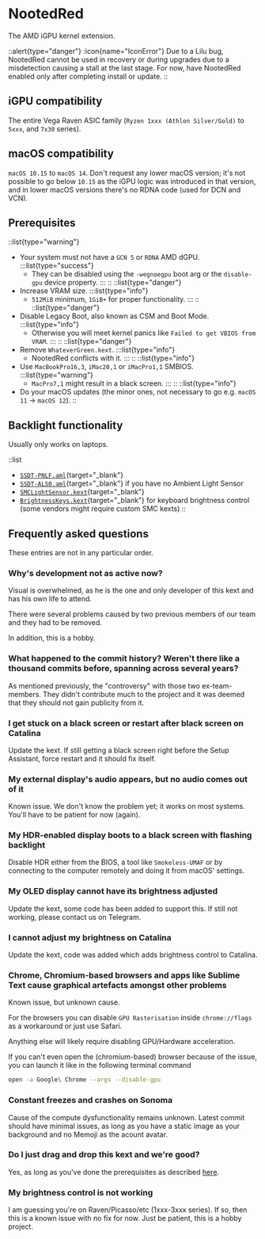 # NootedRed

The AMD iGPU kernel extension.

::alert{type="danger"}
:icon{name="IconError"} Due to a Lilu bug, NootedRed cannot be used in recovery or during upgrades due to a misdetection causing a stall at the last stage.
For now, have NootedRed enabled only after completing install or update.
::

## iGPU compatibility

The entire Vega Raven ASIC family (`Ryzen 1xxx (Athlon Silver/Gold)` to `5xxx`, and `7x30` series).

## macOS compatibility

`macOS 10.15` to `macOS 14`. Don't request any lower macOS version; it's not possible to go below `10.15` as the iGPU logic was introduced in that version, and in lower macOS versions there's no RDNA code (used for DCN and VCN).

## Prerequisites

::list{type="warning"}
- Your system must not have a `GCN 5` or `RDNA` AMD dGPU.
:::list{type="success"}
  - They can be disabled using the `-wegnoegpu` boot arg or the `disable-gpu` device property.
:::
::
::list{type="danger"}
- Increase VRAM size.
:::list{type="info"}
  - `512MiB` minimum, `1GiB+` for proper functionality.
:::
::
::list{type="danger"}
- Disable Legacy Boot, also known as CSM and Boot Mode.
:::list{type="info"}
  - Otherwise you will meet kernel panics like `Failed to get VBIOS from VRAM`.
:::
::
::list{type="danger"}
- Remove `WhateverGreen.kext`.
:::list{type="info"}
  - NootedRed conflicts with it.
:::
::
::list{type="info"}
- Use `MacBookPro16,3`, `iMac20,1` or `iMacPro1,1` SMBIOS.
:::list{type="warning"}
  - `MacPro7,1` might result in a black screen.
:::
::
::list{type="info"}
- Do your macOS updates (the minor ones, not necessary to go e.g. `macOS 11` -> `macOS 12`).
::

## Backlight functionality

Usually only works on laptops.

::list
- [`SSDT-PNLF.aml`](/Extras/SSDTs/SSDT-PNLF.aml){target="_blank"}
- [`SSDT-ALS0.aml`](/Extras/SSDTs/SSDT-ALS0.aml){target="_blank"} if you have no Ambient Light Sensor
- [`SMCLightSensor.kext`](https://github.com/Acidanthera/VirtualSMC){target="_blank"}
- [`BrightnessKeys.kext`](https://github.com/Acidanthera/BrightnessKeys){target="_blank"} for keyboard brightness control (some vendors might require custom SMC kexts)
::

## Frequently asked questions

These entries are not in any particular order.

### Why's development not as active now?

Visual is overwhelmed, as he is the one and only developer of this kext and has his own life to attend.

There were several problems caused by two previous members of our team and they had to be removed.

In addition, this is a hobby.

### What happened to the commit history? Weren't there like a thousand commits before, spanning across several years?

As mentioned previously, the "controversy" with those two ex-team-members. They didn't contribute much to the project and it was deemed that they should not gain publicity from it.

### I get stuck on a black screen or restart after black screen on Catalina

Update the kext. If still getting a black screen right before the Setup Assistant, force restart and it should fix itself.

### My external display's audio appears, but no audio comes out of it

Known issue. We don't know the problem yet; it works on most systems. You'll have to be patient for now (again).

### My HDR-enabled display boots to a black screen with flashing backlight

Disable HDR either from the BIOS, a tool like `Smokeless-UMAF` or by connecting to the computer remotely and doing it from macOS' settings.

### My OLED display cannot have its brightness adjusted

Update the kext, some code has been added to support this. If still not working, please contact us on Telegram.

### I cannot adjust my brightness on Catalina

Update the kext, code was added which adds brightness control to Catalina.

### Chrome, Chromium-based browsers and apps like Sublime Text cause graphical artefacts amongst other problems

Known issue, but unknown cause.

For the browsers you can disable `GPU Rasterisation` inside `chrome://flags` as a workaround or just use Safari.

Anything else will likely require disabling GPU/Hardware acceleration.

If you can't even open the (chromium-based) browser because of the issue, you can launch it like in the following terminal command

```sh
open -a Google\ Chrome --args --disable-gpu
```

### Constant freezes and crashes on Sonoma

Cause of the compute dysfunctionality remains unknown. Latest commit should have minimal issues, as long as you have a static image as your background and no Memoji as the acount avatar.

### Do I just drag and drop this kext and we're good?

Yes, as long as you've done the prerequisites as described [here](#prerequisites).

### My brightness control is not working

I am guessing you're on Raven/Picasso/etc (1xxx-3xxx series). If so, then this is a known issue with no fix for now. Just be patient, this is a hobby project.
